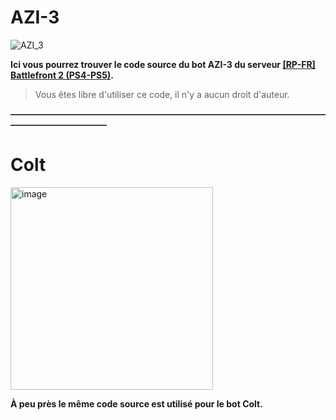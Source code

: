 # AZI-3
![AZI_3](https://github.com/user-attachments/assets/7e59ea28-fbe0-4c39-97ef-bfe58f06c1de)

**Ici vous pourrez trouver le code source du bot AZI-3 du serveur [[RP-FR] Battlefront 2 (PS4-PS5)](https://discord.gg/r5meW3np7V).**
> Vous êtes libre d'utiliser ce code, il n'y a aucun droit d'auteur.

**———————————————————————————————————————————————**

# Colt
<img width="324" alt="image" src="https://github.com/user-attachments/assets/6c22d5e3-6fdb-4e02-beb7-40267f0e19a1" />


**À peu près le même code source est utilisé pour le bot Colt.**
